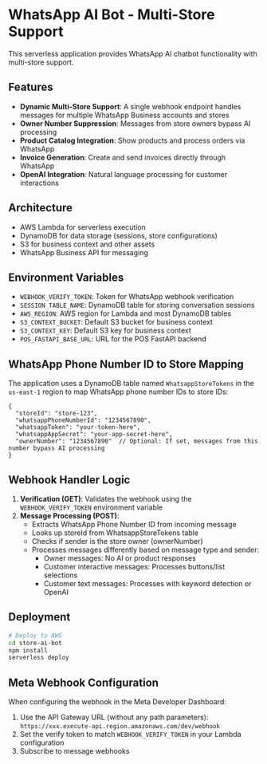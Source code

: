 # WhatsApp AI Bot - Multi-Store Support

This serverless application provides WhatsApp AI chatbot functionality with multi-store support.

## Features

- **Dynamic Multi-Store Support**: A single webhook endpoint handles messages for multiple WhatsApp Business accounts and stores
- **Owner Number Suppression**: Messages from store owners bypass AI processing
- **Product Catalog Integration**: Show products and process orders via WhatsApp
- **Invoice Generation**: Create and send invoices directly through WhatsApp
- **OpenAI Integration**: Natural language processing for customer interactions

## Architecture

- AWS Lambda for serverless execution
- DynamoDB for data storage (sessions, store configurations)
- S3 for business context and other assets
- WhatsApp Business API for messaging

## Environment Variables

- `WEBHOOK_VERIFY_TOKEN`: Token for WhatsApp webhook verification
- `SESSION_TABLE_NAME`: DynamoDB table for storing conversation sessions
- `AWS_REGION`: AWS region for Lambda and most DynamoDB tables
- `S3_CONTEXT_BUCKET`: Default S3 bucket for business context
- `S3_CONTEXT_KEY`: Default S3 key for business context
- `POS_FASTAPI_BASE_URL`: URL for the POS FastAPI backend

## WhatsApp Phone Number ID to Store Mapping

The application uses a DynamoDB table named `WhatsappStoreTokens` in the `us-east-1` region to map WhatsApp phone number IDs to store IDs:

```
{
  "storeId": "store-123",
  "whatsappPhoneNumberId": "1234567890",
  "whatsappToken": "your-token-here",
  "whatsappAppSecret": "your-app-secret-here",
  "ownerNumber": "1234567890"  // Optional: If set, messages from this number bypass AI processing
}
```

## Webhook Handler Logic

1. **Verification (GET)**: Validates the webhook using the `WEBHOOK_VERIFY_TOKEN` environment variable
2. **Message Processing (POST)**:
   - Extracts WhatsApp Phone Number ID from incoming message
   - Looks up storeId from WhatsappStoreTokens table
   - Checks if sender is the store owner (ownerNumber)
   - Processes messages differently based on message type and sender:
     - Owner messages: No AI or product responses
     - Customer interactive messages: Processes buttons/list selections
     - Customer text messages: Processes with keyword detection or OpenAI

## Deployment

```bash
# Deploy to AWS
cd store-ai-bot
npm install
serverless deploy
```

## Meta Webhook Configuration

When configuring the webhook in the Meta Developer Dashboard:
1. Use the API Gateway URL (without any path parameters): `https://xxx.execute-api.region.amazonaws.com/dev/webhook`
2. Set the verify token to match `WEBHOOK_VERIFY_TOKEN` in your Lambda configuration
3. Subscribe to message webhooks
